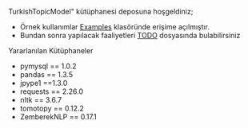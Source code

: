 TurkishTopicModel" kütüphanesi deposuna hoşgeldiniz;<br>
<ul>
  <li>Örnek kullanımlar <a href="https://github.com/cimenwd/TurkishTopicModel/blob/main/Examples">Examples</a> klasöründe erişime açılmıştır.</li>
  <li>Bundan sonra yapılacak faaliyetleri <a href="https://github.com/cimenwd/TurkishTopicModel/blob/main/TODO">TODO</a> dosyasında bulabilirsiniz</li>
</ul>

Yararlanılan Kütüphaneler
<ul>
  <li>pymysql == 1.0.2</li>
 <li>pandas == 1.3.5</li>
 <li>jpype1 ==1.3.0</li>
 <li>requests == 2.26.0</li>
 <li>nltk == 3.6.7</li>
 <li>tomotopy == 0.12.2</li>
   <li>ZemberekNLP == 0.17.1</li>
  </ul>

